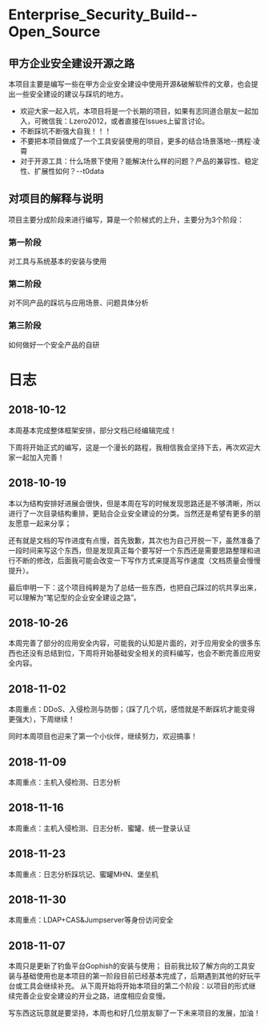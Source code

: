 # Enterprise_Security_Build--Open_Source
## 甲方企业安全建设开源之路

本项目主要是编写一些在甲方企业安全建设中使用开源&破解软件的文章，也会提出一些安全建设的建议与踩坑的地方。

* 欢迎大家一起入坑，本项目将是一个长期的项目，如果有志同道合朋友一起加入，可微信我：Lzero2012，或者直接在Issues上留言讨论。
* 不断踩坑不断强大自我！！！
* 不要把本项目做成了一个工具安装使用的项目，更多的结合场景落地--携程·凌霄
* 对于开源工具：什么场景下使用？能解决什么样的问题？产品的兼容性、稳定性、扩展性如何？--t0data

## 对项目的解释与说明
项目主要分成阶段来进行编写，算是一个阶梯式的上升，主要分为3个阶段：
### 第一阶段
对工具与系统基本的安装与使用

### 第二阶段
对不同产品的踩坑与应用场景、问题具体分析

### 第三阶段
如何做好一个安全产品的自研

# 日志
## 2018-10-12
本周基本完成整体框架安排，部分文档已经编辑完成！

下周将开始正式的编写，这是一个漫长的路程，我相信我会坚持下去，再次欢迎大家一起加入完善！


## 2018-10-19
本以为结构安排好进展会很快，但是本周在写的时候发现思路还是不够清晰，所以进行了一次目录结构重排，更贴合企业安全建设的分类。当然还是希望有更多的朋友愿意一起来分享；

还有就是文档的写作进度有点慢，首先致歉，其次也为自己开脱一下，虽然准备了一段时间来写这个东西，但是发现真正每个要写好一个东西还是需要思路整理和进行不断的修改，后面我可能会改变一下写作方式来提高写作速度（文档质量会慢慢提升）。

最后申明一下：这个项目纯粹是为了总结一些东西，也把自己踩过的坑共享出来，可以理解为“笔记型的企业安全建设之路”。

## 2018-10-26
本周完善了部分的应用安全内容，可能我的认知是片面的，对于应用安全的很多东西也还没有总结到位，下周将开始基础安全相关的资料编写，也会不断完善应用安全内容。

## 2018-11-02
本周重点：DDoS、入侵检测与防御；（踩了几个坑，感悟就是不断踩坑才能变得更强大），下周继续！

同时本周项目也迎来了第一个小伙伴，继续努力，欢迎搞事！

## 2018-11-09
本周重点：主机入侵检测、日志分析

## 2018-11-16
本周重点：主机入侵检测、日志分析、蜜罐、统一登录认证

## 2018-11-23
本周重点：日志分析踩坑记、蜜罐MHN、堡垒机

## 2018-11-30
本周重点：LDAP+CAS&Jumpserver等身份访问安全

## 2018-11-07
本周只是更新了钓鱼平台Gophish的安装与使用；
目前我比较了解方向的工具安装与基础使用也是本项目的第一阶段目前已经基本完成了，后期遇到其他的好玩平台或工具会继续补充。
从下周开始将开始本项目的第二个阶段：以项目的形式继续完善企业安全建设的开业之路，进度相应会变慢。

写东西这玩意就是要坚持，本周也和好几位朋友聊了一下未来项目的发展，加油！
